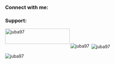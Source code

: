 

<h3 align="left">Connect with me:</h3>
<p align="left">


<h3 align="left">Support:</h3>
<p><a href="https://www.buymeacoffee.com/juba97"> <img align="left" src="https://cdn.buymeacoffee.com/buttons/v2/default-yellow.png" height="50" width="210" alt="juba97" /></a></p><br><br>

<p><img align="left" src="https://github-readme-stats.vercel.app/api/top-langs?username=juba97&show_icons=true&locale=en&layout=compact" alt="juba97" /></p>

<p>&nbsp;<img align="center" src="https://github-readme-stats.vercel.app/api?username=juba97&show_icons=true&locale=en" alt="juba97" /></p>

<p><img align="center" src="https://github-readme-streak-stats.herokuapp.com/?user=juba97&" alt="juba97" /></p>
